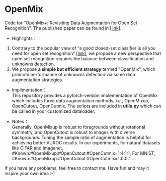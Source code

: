 # OpenMix
Code for "OpenMix+: Revisiting Data Augmentation for Open Set Recognition". The published paper can be found in \[[link](https://ieeexplore.ieee.org/abstract/document/10106029)\]. <br>
* Highlights：<br>
1. Contrary to the popular view of "a good closed-set classifier is all you need for open set recognition" \[[link](https://arxiv.org/abs/2110.06207)\], we propose a new perspective that open set recognition requires the balance between classification and unknowns detection.
2. We propose **a simple but efficient strategy** termed "OpenMix", which promote performance of unknowns detection via some data augmentation strategies.
* Implimentation：<br>
This repository provides a pytorch-version implementation of OpenMix which includes three data augmentation methods, _i.e_., OpenMixup, OpenCutout, OpenCutmix. The scripts are included in **utils.py** which can be called in your customized dataloader.

* Notes：<br>
Generally, OpenMixup is robust to foregrounds without rotational symmetry, and OpenCutout is robust to images with diverse backgrounds. Tuning the sample ratio of augmentation is helpful for achieving better AUROC results. In our experiments, for natural datasets like CIFAR and Imagenet, #Known:#OpenMixup:#OpenCutout:#OpenCutmix=1:4:1:1; For MNIST, #Known:#OpenMixup:#OpenCutout:#OpenCutmix=1:0:0:1 .<br>

If you have any problems, feel free to contact me. Have fun and may it inspire your own idea :-)
